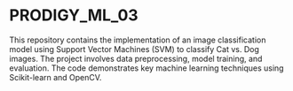 # PRODIGY_ML_03
This repository contains the implementation of an image classification model using Support Vector Machines (SVM) to classify Cat vs. Dog images. The project involves data preprocessing, model training, and evaluation. The code demonstrates key machine learning techniques using Scikit-learn and OpenCV.
